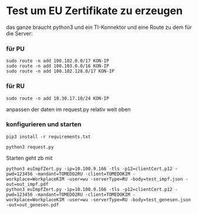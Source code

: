 # Test um EU Zertifikate zu erzeugen

das ganze braucht python3 und ein TI-Konnektor und eine Route zu dem für die Server:

### für PU

```
sudo route -n add 100.102.0.0/17 KON-IP
sudo route -n add 100.103.0.0/16 KON-IP
sudo route -n add 100.102.128.0/17 KON-IP
```

### für RU

```
sudo route -n add 10.30.17.10/24 KON-IP
```

anpassen der daten im request.py relativ weit oben

### konfigurieren und starten

```
pip3 install -r requirements.txt
```

```
python3 request.py
```


Starten geht zb mit
```
python3 euImpfZert.py -ip=10.100.9.166 -tls -p12=clientCert.p12 -pwd=123456 -mandant=TOMEDO2RU -client=TOMEDOKIM -workplace=WorkplaceKIM -user=wu -serverType=RU -body=test_impf.json -out=out_impf.pdf
python3 euImpfZert.py -ip=10.100.9.166 -tls -p12=clientCert.p12 -pwd=123456 -mandant=TOMEDO2RU -client=TOMEDOKIM -workplace=WorkplaceKIM -user=wu -serverType=RU -body=test_genesen.json -out=out_genesen.pdf
```